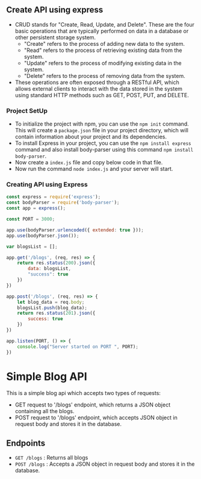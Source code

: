 ## Create API using express
- CRUD stands for "Create, Read, Update, and Delete". These are the four basic operations that are typically performed on data in a database or other persistent storage system.
    - "Create" refers to the process of adding new data to the system.
    - "Read" refers to the process of retrieving existing data from the system.
    - "Update" refers to the process of modifying existing data in the system.
    - "Delete" refers to the process of removing data from the system.
- These operations are often exposed through a RESTful API, which allows external clients to interact with the data stored in the system using standard HTTP methods such as GET, POST, PUT, and DELETE.

### Project SetUp
- To initialize the project with npm, you can use the `npm init` command. This will create a `package.json` file in your project directory, which will contain information about your project and its dependencies.
- To install Express in your project, you can use the `npm install express` command and also install body-parser using this command `npm install body-parser`.
- Now create a `index.js` file and copy below code in that file.
- Now run the command  `node index.js` and your server will start.

### Creating API using Express
```js
const express = require('express');
const bodyParser = require('body-parser');
const app = express();

const PORT = 3000;

app.use(bodyParser.urlencoded({ extended: true }));
app.use(bodyParser.json());

var blogsList = [];

app.get('/blogs', (req, res) => {
    return res.status(200).json({
        data: blogsList,
        "success": true
    })
})

app.post('/blogs', (req, res) => {
    let blog_data = req.body;
    blogsList.push(blog_data);
    return res.status(201).json({
        success: true
    })
})

app.listen(PORT, () => {
    console.log("Server started on PORT ", PORT);
})
```
# Simple Blog API

This is a simple blog api which accepts two types of requests:
- GET request to '/blogs' endpoint, which returns a JSON object containing all the blogs.
- POST request to '/blogs' endpoint, which accepts JSON object in request body and stores it in the database.

## Endpoints
- `GET /blogs` : Returns all blogs
- `POST /blogs` : Accepts a JSON object in request body and stores it in the database.
